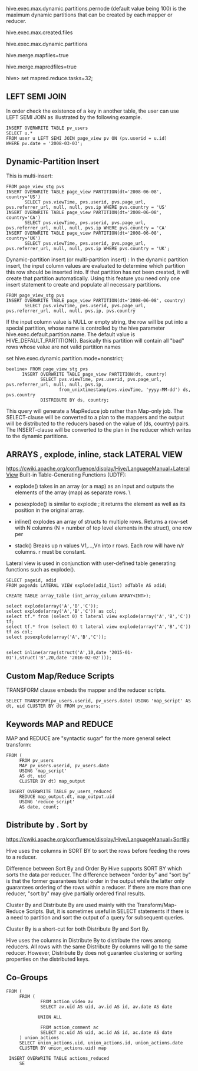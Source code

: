 hive.exec.max.dynamic.partitions.pernode (default value being 100) is the maximum dynamic partitions that can be created by each mapper or reducer.

hive.exec.max.created.files 

hive.exec.max.dynamic.partitions

hive.merge.mapfiles=true 

hive.merge.mapredfiles=true

hive> set mapred.reduce.tasks=32;

## LEFT SEMI JOIN
In order check the existence of a key in another table, the user can use LEFT SEMI JOIN as illustrated by the following example.
```
INSERT OVERWRITE TABLE pv_users
SELECT u.*
FROM user u LEFT SEMI JOIN page_view pv ON (pv.userid = u.id)
WHERE pv.date = '2008-03-03';
```

##  Dynamic-Partition Insert

This is multi-insert:
```
FROM page_view_stg pvs
INSERT OVERWRITE TABLE page_view PARTITION(dt='2008-06-08', country='US')
       SELECT pvs.viewTime, pvs.userid, pvs.page_url, pvs.referrer_url, null, null, pvs.ip WHERE pvs.country = 'US'
INSERT OVERWRITE TABLE page_view PARTITION(dt='2008-06-08', country='CA')
       SELECT pvs.viewTime, pvs.userid, pvs.page_url, pvs.referrer_url, null, null, pvs.ip WHERE pvs.country = 'CA'
INSERT OVERWRITE TABLE page_view PARTITION(dt='2008-06-08', country='UK')
       SELECT pvs.viewTime, pvs.userid, pvs.page_url, pvs.referrer_url, null, null, pvs.ip WHERE pvs.country = 'UK';
```
Dynamic-partition insert (or multi-partition insert) :
In the dynamic partition insert, the input column values are evaluated to determine which partition this row should be inserted into. If that partition has not been created, it will create that partition automatically. Using this feature you need only one insert statement to create and populate all necessary partitions. 
```
FROM page_view_stg pvs
INSERT OVERWRITE TABLE page_view PARTITION(dt='2008-06-08', country)
       SELECT pvs.viewTime, pvs.userid, pvs.page_url, pvs.referrer_url, null, null, pvs.ip, pvs.country
```       

If the input column value is NULL or empty string, the row will be put into a special partition, whose name is controlled by the hive parameter hive.exec.default.partition.name. The default value is HIVE_DEFAULT_PARTITION{}. Basically this partition will contain all "bad" rows whose value are not valid partition names


set hive.exec.dynamic.partition.mode=nonstrict;
```
beeline> FROM page_view_stg pvs
      INSERT OVERWRITE TABLE page_view PARTITION(dt, country)
             SELECT pvs.viewTime, pvs.userid, pvs.page_url, pvs.referrer_url, null, null, pvs.ip,
                    from_unixtimestamp(pvs.viewTime, 'yyyy-MM-dd') ds, pvs.country
             DISTRIBUTE BY ds, country;
```             
This query will generate a MapReduce job rather than Map-only job. The SELECT-clause will be converted to a plan to the mappers and the output will be distributed to the reducers based on the value of (ds, country) pairs. The INSERT-clause will be converted to the plan in the reducer which writes to the dynamic partitions.


## ARRAYS , explode, inline, stack  LATERAL VIEW

<https://cwiki.apache.org/confluence/display/Hive/LanguageManual+LateralView>
Built-in Table-Generating Functions (UDTF):
* explode() takes in an array (or a map) as an input and outputs the elements of the array (map) as separate rows. \
* posexplode() is similar to explode ; it returns the element as well as its position in the original array.

* inline() explodes an array of structs to multiple rows. Returns a row-set with N columns (N = number of top level elements in the struct), one row per 

* stack() Breaks up n values V1,...,Vn into r rows. Each row will have n/r columns. r must be constant.

Lateral view is used in conjunction with user-defined table generating functions such as explode(). 
```
SELECT pageid, adid
FROM pageAds LATERAL VIEW explode(adid_list) adTable AS adid;

CREATE TABLE array_table (int_array_column ARRAY<INT>);

select explode(array('A','B','C'));
select explode(array('A','B','C')) as col;
select tf.* from (select 0) t lateral view explode(array('A','B','C')) tf;
select tf.* from (select 0) t lateral view explode(array('A','B','C')) tf as col;
select posexplode(array('A','B','C'));


select inline(array(struct('A',10,date '2015-01-01'),struct('B',20,date '2016-02-02')));
```

## Custom Map/Reduce Scripts

 TRANSFORM clause   embeds the mapper and the reducer scripts.
```
SELECT TRANSFORM(pv_users.userid, pv_users.date) USING 'map_script' AS dt, uid CLUSTER BY dt FROM pv_users;
```

## Keywords MAP and REDUCE
MAP and REDUCE are "syntactic sugar" for the more general select transform:

```
FROM (
     FROM pv_users
     MAP pv_users.userid, pv_users.date
     USING 'map_script'
     AS dt, uid
     CLUSTER BY dt) map_output
 
 INSERT OVERWRITE TABLE pv_users_reduced
     REDUCE map_output.dt, map_output.uid
     USING 'reduce_script'
     AS date, count;
 ```    
## Distribute by . Sort by
<https://cwiki.apache.org/confluence/display/Hive/LanguageManual+SortBy>

Hive uses the columns in SORT BY to sort the rows before feeding the rows to a reducer.

Difference between Sort By and Order By
Hive supports SORT BY which sorts the data per reducer. The difference between "order by" and "sort by" is that the former guarantees total order in the output while the latter only guarantees ordering of the rows within a reducer. If there are more than one reducer, "sort by" may give partially ordered final results.

Cluster By and Distribute By are used mainly with the Transform/Map-Reduce Scripts. But, it is sometimes useful in SELECT statements if there is a need to partition and sort the output of a query for subsequent queries.

Cluster By is a short-cut for both Distribute By and Sort By.

Hive uses the columns in Distribute By to distribute the rows among reducers. All rows with the same Distribute By columns will go to the same reducer. However, Distribute By does not guarantee clustering or sorting properties on the distributed keys.

## Co-Groups

```
FROM (
     FROM (
             FROM action_video av
             SELECT av.uid AS uid, av.id AS id, av.date AS date
 
            UNION ALL
 
             FROM action_comment ac
             SELECT ac.uid AS uid, ac.id AS id, ac.date AS date
     ) union_actions
     SELECT union_actions.uid, union_actions.id, union_actions.date
     CLUSTER BY union_actions.uid) map
 
 INSERT OVERWRITE TABLE actions_reduced
     SE
```
